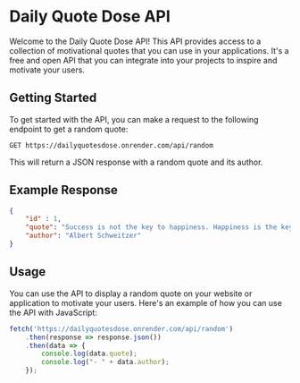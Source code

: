 # Daily Quote Dose API

Welcome to the Daily Quote Dose API! This API provides access to a collection of motivational quotes that you can use in your applications. It's a free and open API that you can integrate into your projects to inspire and motivate your users.

## Getting Started

To get started with the API, you can make a request to the following endpoint to get a random quote:

```
GET https://dailyquotesdose.onrender.com/api/random
```

This will return a JSON response with a random quote and its author.

## Example Response

```json
{
    "id" : 1, 
    "quote": "Success is not the key to happiness. Happiness is the key to success. If you love what you are doing, you will be successful.",
    "author": "Albert Schweitzer"
}
```

## Usage

You can use the API to display a random quote on your website or application to motivate your users. Here's an example of how you can use the API with JavaScript:

```javascript
fetch('https://dailyquotesdose.onrender.com/api/random')
    .then(response => response.json())
    .then(data => {
        console.log(data.quote);
        console.log("- " + data.author);
    });
```
